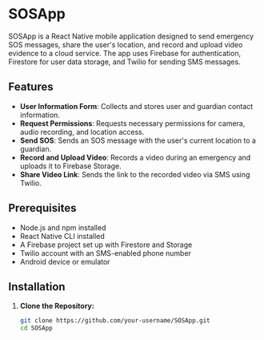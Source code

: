 # SOSApp

SOSApp is a React Native mobile application designed to send emergency SOS messages, share the user's location, and record and upload video evidence to a cloud service. The app uses Firebase for authentication, Firestore for user data storage, and Twilio for sending SMS messages.

## Features

- **User Information Form**: Collects and stores user and guardian contact information.
- **Request Permissions**: Requests necessary permissions for camera, audio recording, and location access.
- **Send SOS**: Sends an SOS message with the user's current location to a guardian.
- **Record and Upload Video**: Records a video during an emergency and uploads it to Firebase Storage.
- **Share Video Link**: Sends the link to the recorded video via SMS using Twilio.

## Prerequisites

- Node.js and npm installed
- React Native CLI installed
- A Firebase project set up with Firestore and Storage
- Twilio account with an SMS-enabled phone number
- Android device or emulator

## Installation

1. **Clone the Repository:**
   ```bash
   git clone https://github.com/your-username/SOSApp.git
   cd SOSApp
